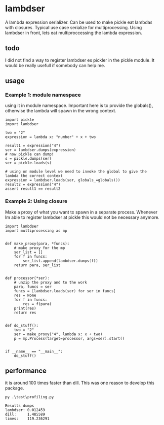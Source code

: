 lambdser
========
A lambda expression serializer. Can be used to make pickle eat lambdas with closures.
Typical use case serialize for multiprocessing. Using lambdser in front, lets eat multiproccessing
the lambda expression.

## todo
I did not find a way to register lambdser es pickler in the pickle module. It would be really usefull
if somebody can help me.


## usage
### Example 1: module namespace
using it in module namespace. Important here is to provide the globals(), otherwise the lambda will spawn in the 
wrong context.

    import pickle
    import lambdser
    
    two = "2"
    expression = lambda x: "number" + x + two
    
    result1 = expression("4")
    ser = lambdser.dumps(expression)
    # now pickle can dump!
    s = pickle.dumps(ser)
    ser = pickle.loads(s)
    
    # using on module level we need to invoke the global to give the lambda the correct context
    expression = lambdser.loads(ser, globals_=globals())
    result2 = expression("4")
    assert result1 == result2

### Example 2: Using closure

Make a proxy of what you want to spawn in a separate process.
Whenever Im able to register lambdser at pickle this would not be necessary anymore.

    import lambdser
    import multiprocessing as mp
    
    
    def make_proxy(para, *funcs):
        # make proxy for the mp
        ser_list = []
        for f in funcs:
            ser_list.append(lambdser.dumps(f))
        return para, ser_list
    
    
    def processor(*ser):
        # unzip the proxy and to the work
        para, funcs = ser
        funcs = [lambdser.loads(ser) for ser in funcs]
        res = None
        for f in funcs:
            res = f(para)
        print(res)
        return res
    
    
    def do_stuff():
        two = "2"
        ser = make_proxy("4", lambda x: x + two)
        p = mp.Process(target=processor, args=ser).start()
    
    
    if __name__ == "__main__":
        do_stuff()

## performance
it is around 100 times faster than dill. This was one reason to develop this package. 
    
    py .\test\profiling.py

    Results dumps
    lambdser: 0.012459
    dill:     1.485589
    times:    119.236291
